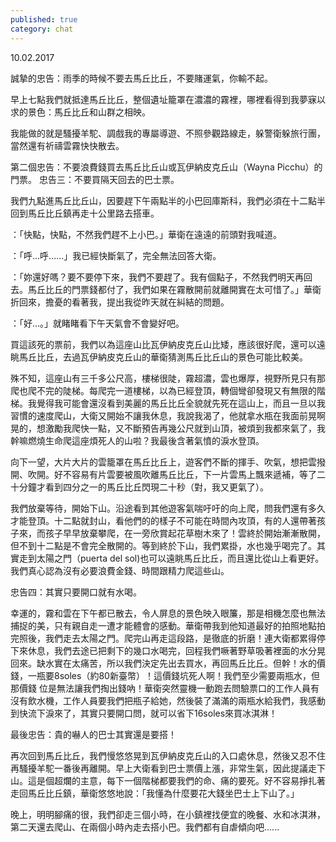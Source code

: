 ```yaml
---
published: true
category: chat
---
```

10.02.2017

誠摯的忠告：雨季的時候不要去馬丘比丘，不要賭運氣，你輸不起。

早上七點我們就抵達馬丘比丘，整個遺址籠罩在濃濃的霧裡，哪裡看得到我夢寐以求的景色：馬丘比丘和山群之相映。

我能做的就是騷擾羊駝、調戲我的專屬導遊、不照參觀路線走，躲警衛躲旅行團，當然還有祈禱雲霧快快散去。

第二個忠告：不要浪費錢買去馬丘比丘山或瓦伊納皮克丘山（Wayna Picchu）的門票。
忠告三：不要買隔天回去的巴士票。

我們九點進馬丘比丘山，因要趕下午兩點半的小巴回庫斯科，我們必須在十二點半回到馬丘比丘鎮再走十公里路去搭車。

：「快點，快點，不然我們趕不上小巴。」華衛在遠遠的前頭對我喊道。

：「呼...呼......」我已經快斷氣了，完全無法回答大衛。

：「妳還好嗎？要不要停下來，我們不要趕了。我有個點子，不然我們明天再回去。馬丘比丘的門票錢都付了，我們如果在霧散開前就離開實在太可惜了。」華衛折回來，擔憂的看著我，提出我從昨天就在糾結的問題。

：「好...。」就睹睹看下午天氣會不會變好吧。

買這該死的票前，我們以為這座山比瓦伊納皮克丘山比矮，應該很好爬，還可以遠眺馬丘比丘，去過瓦伊納皮克丘山的華衛猜測馬丘比丘山的景色可能比較美。

殊不知，這座山有三千多公尺高，樓梯很陡，霧超濃，雲也爆厚，視野所見只有那爬也爬不完的陡梯。每爬完一道樓梯，以為已經登頂，轉個彎卻發現又有無限的階梯。我覺得我可能會還沒看到美麗的馬丘比丘全貌就先死在這山上，而且一旦以我習慣的速度爬山，大衛又開始不讓我休息，我說我渴了，他就拿水瓶在我面前晃啊晃的，想激勵我爬快一點，又不斷預告再幾公尺就到山頂，被煩到我都來氣了，我幹嘛燃燒生命爬這座煩死人的山啦？我最後含著氣憤的淚水登頂。

向下一望，大片大片的雲籠罩在馬丘比丘上，遊客們不斷的揮手、吹氣，想把雲撥開、吹開。好不容易有片雲要被風吹離馬丘比丘，下一片雲馬上飄來遞補，等了二十分鐘才看到四分之一的馬丘比丘閃現二十秒（對，我又更氣了）。

我們放棄等待，開始下山。沿途看到其他遊客氣喘吁吁的向上爬，問我們還有多久才能登頂。十二點就封山，看他們的的樣子不可能在時間內攻頂，有的人還帶著孩子來，而孩子早早放棄攀爬，在一旁欣賞起花草樹木來了！雲終於開始漸漸散開，但不到十二點是不會完全散開的。等到終於下山，我們累掛，水也幾乎喝完了。其實走到太陽之門（puerta del sol)也可以遠眺馬丘比丘，而且還比從山上看更好。我們真心認為沒有必要浪費金錢、時間跟精力爬這些山。

忠告四：其實只要開口就有水喝。

幸運的，霧和雲在下午都已散去，令人屏息的景色映入眼簾，那是相機怎麼也無法捕捉的美，只有親自走一遭才能體會的感動。華衛帶我到他知道最好的拍照地點拍完照後，我們走去太陽之門。爬完山再走這段路，是徹底的折磨！連大衛都累得停下來休息，我們去途已把剩下的幾口水喝完，回程我們噘著野草吸著裡面的水分晃回來。缺水實在太痛苦，所以我們決定先出去買水，再回馬丘比丘。但幹！水的價錢，一瓶要8soles（約80新臺幣）！這價錢坑死人啊！我們至少需要兩瓶水，但那價錢
位是無法讓我們掏出錢吶！華衛突然靈機一動跑去問驗票口的工作人員有沒有飲水機，工作人員要我們把瓶子給她，然後裝了滿滿的兩瓶水給我們，我感動到快流下淚來了，其實只要開口問，就可以省下16soles來買冰淇淋！

最後忠告：貴的嚇人的巴士其實還是要搭！

再次回到馬丘比丘，我們慢悠悠晃到瓦伊納皮克丘山的入口處休息，然後又忍不住再騷擾羊駝一番後再離開。早上大衛看到巴士票價上漲，非常生氣，因此提議走下山。這是個超爛的主意，每下一個階梯都要我們的命、痛的要死。好不容易掙扎著走回馬丘比丘鎮，華衛悠悠地說：「我懂為什麼要花大錢坐巴士上下山了。」

晚上，明明腳痛的很，我們卻走三個小時，在小鎮裡找便宜的晚餐、水和冰淇淋，第二天還去爬山、在兩個小時內走去搭小巴。我們都有自虐傾向吧......
